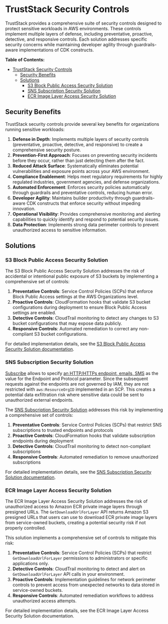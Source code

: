 # TrustStack Security Controls

TrustStack provides a comprehensive suite of security controls designed to protect sensitive workloads in AWS environments. These controls implement multiple layers of defense, including preventative, proactive, detective, and responsive controls. Each solution addresses specific security concerns while maintaining developer agility through guardrails-aware implementations of CDK constructs.

**Table of Contents:**

- [TrustStack Security Controls](#truststack-security-controls)
  - [Security Benefits](#security-benefits)
  - [Solutions](#solutions)
    - [S3 Block Public Access Security Solution](#s3-block-public-access-security-solution)
    - [SNS Subscription Security Solution](#sns-subscription-security-solution)
    - [ECR Image Layer Access Security Solution](#ecr-image-layer-access-security-solution)

## Security Benefits

TrustStack security controls provide several key benefits for organizations running sensitive workloads:

1. **Defense in Depth**: Implements multiple layers of security controls (preventative, proactive, detective, and responsive) to create a comprehensive security posture.
2. **Prevention-First Approach**: Focuses on preventing security incidents before they occur, rather than just detecting them after the fact.
3. **Reduced Attack Surface**: Systematically eliminates potential vulnerabilities and exposure points across your AWS environment.
4. **Compliance Enablement**: Helps meet regulatory requirements for highly regulated industries, government agencies, and defense organizations.
5. **Automated Enforcement**: Enforces security policies automatically through guardrails and preventative controls, reducing human error.
6. **Developer Agility**: Maintains builder productivity through guardrails-aware CDK constructs that enforce security without impeding innovation.
7. **Operational Visibility**: Provides comprehensive monitoring and alerting capabilities to quickly identify and respond to potential security issues.
8. **Data Protection**: Implements strong data perimeter controls to prevent unauthorized access to sensitive information.

## Solutions

### S3 Block Public Access Security Solution

The S3 Block Public Access Security Solution addresses the risk of accidental or intentional public exposure of S3 buckets by implementing a comprehensive set of controls:

1. **Preventative Controls**: Service Control Policies (SCPs) that enforce Block Public Access settings at the AWS Organizations level.
2. **Proactive Controls**: CloudFormation hooks that validate S3 bucket configurations during deployment to ensure Block Public Access settings are enabled.
3. **Detective Controls**: CloudTrail monitoring to detect any changes to S3 bucket configurations that may expose data publicly.
4. **Responsive Controls**: Automated remediation to correct any non-compliant S3 bucket configurations.

For detailed implementation details, see the [S3 Block Public Access Security Solution documentation](lib/solutions/s3/block-public-access/README.md).

### SNS Subscription Security Solution

[Subscribe](https://docs.aws.amazon.com/sns/latest/api/API_Subscribe.html) allows to specify [an HTTP/HTTPs endpoint, emails, SMS](https://docs.aws.amazon.com/sns/latest/dg/sns-create-subscribe-endpoint-to-topic.html) as the value for the Endpoint and Protocol parameter. Since the subsequent requests against the endpoints are not governed by IAM, they are not restricted with `aws:ResourceOrgID` implemented in an SCP. This creates a potential data exfiltration risk where sensitive data could be sent to unauthorized external endpoints.

The [SNS Subscription Security Solution](lib/solutions/sns/subscription-security/README.md) addresses this risk by implementing a comprehensive set of controls:

1. **Preventative Controls**: Service Control Policies (SCPs) that restrict SNS subscriptions to trusted endpoints and protocols
2. **Proactive Controls**: CloudFormation hooks that validate subscription endpoints during deployment
3. **Detective Controls**: CloudTrail monitoring to detect non-compliant subscriptions
4. **Responsive Controls**: Automated remediation to remove unauthorized subscriptions

For detailed implementation details, see the [SNS Subscription Security Solution documentation](lib/solutions/sns/subscription-security/README.md).

### ECR Image Layer Access Security Solution

The ECR Image Layer Access Security Solution addresses the risk of unauthorized access to Amazon ECR private image layers through presigned URLs. The `GetDownloadUrlForLayer` API returns Amazon S3 presigned URLs that users can use to download ECR private image layers from service-owned buckets, creating a potential security risk if not properly controlled.

This solution implements a comprehensive set of controls to mitigate this risk:

1. **Preventative Controls**: Service Control Policies (SCPs) that restrict `GetDownloadUrlForLayer` permissions to administrators or specific applications only.
2. **Detective Controls**: CloudTrail monitoring to detect and alert on `GetDownloadUrlForLayer` API calls in your environment.
3. **Proactive Controls**: Implementation guidelines for network perimeter controls to prevent access from unexpected networks to data stored in service-owned buckets.
4. **Responsive Controls**: Automated remediation workflows to address unauthorized access attempts.

For detailed implementation details, see the ECR Image Layer Access Security Solution documentation.
